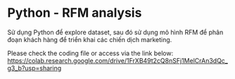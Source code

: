 # Python - RFM analysis
Sử dụng Python để explore dataset, sau đó sử dụng mô hình RFM để phân đoạn khách hàng để triển khai các chiến dịch marketing.

Please check the coding file or access via the link below:  
https://colab.research.google.com/drive/1FrXB49t2cQ8nSFj1MelCrAn3dQc_g3_b?usp=sharing

